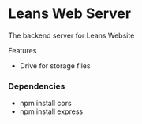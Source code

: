# Leans Web Server
The backend server for Leans Website

Features
- Drive for storage files

### Dependencies
- npm install cors
- npm install express
